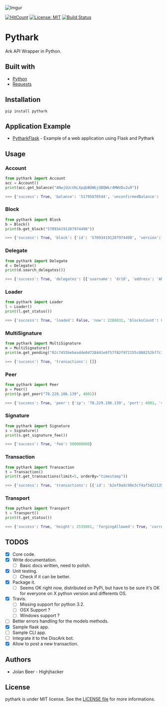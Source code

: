 ![Imgur](https://i.imgur.com/ysh3akS.png)

[![HitCount](http://hits.dwyl.io/Highjhacker/pyrark.svg)](http://hits.dwyl.io/Highjhacker/pyrark) [![License: MIT](https://img.shields.io/badge/License-MIT-yellow.svg)](https://opensource.org/licenses/MIT) [![Build Status](https://travis-ci.org/Highjhacker/pythark.svg?branch=master)](https://travis-ci.org/Highjhacker/pythark)

# Pythark

Ark API Wrapper in Python.

## Built with
- [Python](https://www.python.org/)
- [Requests](http://docs.python-requests.org/en/master/)

## Installation

```shell
pip install pythark
```

## Application Example

- [PytharkFlask](https://github.com/Highjhacker/PytharkFlask) - Example of a web application using Flask and Pythark

## Usage

### Account

```python
from pythark import Account
acc = Account()
print(acc.get_balance("ANwjGUcVbLXpqbBUWbjUBQWkr4MWVDuJu9"))

>>> {'success': True, 'balance': '51795878544', 'unconfirmedBalance': '51795878544'}
```

### Block

```python
from pythark import Block
b = Block()
print(b.get_block("570934191207974498"))

>>> {'success': True, 'block': {'id': '570934191207974498', 'version': 0, 'timestamp': 19174464, 'height': 2376065, 'previousBlock': '7483598217382372212', 'numberOfTransactions': 50, 'totalAmount': 15830360775, 'totalFee': 500000000, 'reward': 200000000, 'payloadLength': 1600, 'payloadHash': '04c497e303c9aaa16db51e52b139e87ec19666f7a0e0fb14804ba0dcf0a15932', 'generatorPublicKey': '034682a4c4d2c8c0bc5f966dd422a83d2b433e212ef1f334f82cc3fe4676240933', 'generatorId': 'AdBSvLKPp6pMp5ZDsxkgjFu6KeCokncSMk', 'blockSignature': '304402201eb4097e7de1f2601e82333c040acac6df6458b7d59ec2370904fca42729243b022043d7ee08bf7007c06ec1119d12aa0ffe2895769f05c34fabc39f1c478a882049', 'confirmations': 158928, 'totalForged': '700000000'}}
```

### Delegate

```python
from pythark import Delegate
d = Delegate()
print(d.search_delegates())

>>> {'success': True, 'delegates': [{'username': 'dr10', 'address': 'ANwjGUcVbLXpqbBUWbjUBQWkr4MWVDuJu9', 'publicKey': '031641ff081b93279b669f7771b3fbe48ade13eadb6d5fd85bdd025655e349f008', 'vote': '147614629879279', 'producedblocks': 30607, 'missedblocks': 190}, {'username': 'drusilla', 'address': 'AGzLMjoUiLbccC4YpaDsMRwHaoUwCoorQG', 'publicKey': '038dfc041c7e609f254b2cf38de4b55e02dff9e743497f5cf6b67d49d8e44978ce', 'vote': '0', 'producedblocks': 0, 'missedblocks': 0}]}
```

### Loader

```python
from pythark import Loader
l = Loader()
print(l.get_status())

>>> {'success': True, 'loaded': False, 'now': 2286032, 'blocksCount': 0}
```

### MultiSignature

```python
from pythark import MultiSignature
m = MultiSignature()
print(m.get_pending("02c7455bebeadde04728441e0f57f82f972155c088252bf7c1365eb0dc84fbf5de"))

>>> {'success': True, 'transactions': []}
```

### Peer

```python
from pythark import Peer
p = Peer()
print(p.get_peer("78.229.106.139", 4001))

>>> {'success': True, 'peer': {'ip': '78.229.106.139', 'port': 4001, 'version': '1.0.1', 'errors': 0, 'os': 'linux4.4.0-92-generic', 'height': 2535012, 'status': 'OK', 'delay': 221}}
```

### Signature

```python
from pythark import Signature
s = Signature()
print(s.get_signature_fee())

>>> {'success': True, 'fee': 500000000}
```

### Transaction

```python
from pythark import Transaction
t = Transaction()
print(t.get_transactions(limit=5, orderBy="timestamp"))

>>> {'success': True, 'transactions': [{'id': 'b2ef0adc90e3cf4af5d221350d79c2f2712378e0ef5a71244eecaca4afdc7140', 'blockid': '4195226696324437309', 'type': 0, 'timestamp': -1980252, 'amount': 7350732799999, 'fee': 10000000, 'vendorField': 'Ark', 'senderId': 'AQKk9BwUZjM5fsjYCpreZJ4Ltatrt6ZJBE', 'recipientId': 'AXGVkwNJ3p5ruPJrEGEcwcaSz3THw69Eni', 'senderPublicKey': '0367b6eeef79462803cecff4692f06df379803d055941fb1f0c976097fa054aa03', 'signature': '3044022023eb7496803968e2f0e63d9eb7b0885adc3138ad7582e91ab83eae6a0d0afbcf02207f9d0f3a83179c408b819791dc007e3d5e3f266da81ba57aece6524586be3172', 'asset': {}, 'confirmations': 2533357}, {'id': '44d9d0a3093232b9368a24af90577741df8340b93732db23b90d44f6590d3e42', 'blockid': '4366553906931540162', 'type': 0, 'timestamp': 0, 'amount': 0, 'fee': 0, 'senderId': 'AewxfHQobSc49a4radHp74JZCGP8LRe4xA', 'recipientId': 'AU9BgcsCBDCkzPyY9EZXqiwukYq4Kor4oX', 'senderPublicKey': '0235d486fea0193cbe77e955ab175b8f6eb9eaf784de689beffbd649989f5d6be3', 'signature': '3045022100ed57f27cabdb01f5398b30e63e3372735ee428e17e95de675c37586b6d1a5c12022062a0040ed189a4adac6c3d105e05180f7c74e8c68ca9912b3c60286c2226f3fa', 'asset': {}, 'confirmations': 2535055}, {'id': '512f1aa00538b24a3ba55d65519d34cea83d753f5b2cebfd7004d5c0eaa7177a', 'blockid': '4366553906931540162', 'type': 0, 'timestamp': 0, 'amount': 0, 'fee': 0, 'senderId': 'AewxfHQobSc49a4radHp74JZCGP8LRe4xA', 'recipientId': 'AeLpRK8rFVtBeyBVqBtdQpWDfLzaiNujKr', 'senderPublicKey': '0235d486fea0193cbe77e955ab175b8f6eb9eaf784de689beffbd649989f5d6be3', 'signature': '3044022018618cfd5dd1024c0dd7677fdbddcaa6977b57f832eca130583d36480dfa452302202c067556fd93899fb0d18ea28e6f0276a778099cdde3d97d3bb8733dff965a59', 'asset': {}, 'confirmations': 2535055}, {'id': '8bb3997878a6a359f1418cf25f31c84f660e5e6897ebd6d07549ff6a4374a44d', 'blockid': '4366553906931540162', 'type': 0, 'timestamp': 0, 'amount': 0, 'fee': 0, 'senderId': 'AewxfHQobSc49a4radHp74JZCGP8LRe4xA', 'recipientId': 'ARagsXvdeTHYghaQgJkwbdSkPLZ73qdMkR', 'senderPublicKey': '0235d486fea0193cbe77e955ab175b8f6eb9eaf784de689beffbd649989f5d6be3', 'signature': '3044022021e056a123b4a6c30e3f30dd68ff56f4cc1a994222cf27ff5b48434947e45f300220424cbc671a54a019cc655d02b2313a324702908a4a05c86bac4ac83029bb01ef', 'asset': {}, 'confirmations': 2535055}, {'id': '30cb724924823c689058c25243d1c213b9cdb8c157eff26ee9c89fc1e705fedd', 'blockid': '4366553906931540162', 'type': 0, 'timestamp': 0, 'amount': 0, 'fee': 0, 'senderId': 'AewxfHQobSc49a4radHp74JZCGP8LRe4xA', 'recipientId': 'AT9xWcPQ8hGYuXZ8aWE57VJFohyX1TTLkH', 'senderPublicKey': '0235d486fea0193cbe77e955ab175b8f6eb9eaf784de689beffbd649989f5d6be3', 'signature': '3045022100fd0ab0bee79152978d8d5835e2d244fa159e4957f48d602c65e35e2383c0d14a022036380dac439784075befef7f7b14734f9ed782e4be5ac7f2f4c49985b08fdce9', 'asset': {}, 'confirmations': 2535055}], 'count': '340315'}
```

### Transport

```python
from pythark import Transport
t = Transport()
print(t.get_status())

>>> {'success': True, 'height': 2535061, 'forgingAllowed': True, 'currentSlot': 2560155, 'header': {'id': '17084042248047495221', 'height': 2535061, 'version': 0, 'totalAmount': 0, 'totalFee': 0, 'reward': 200000000, 'payloadHash': 'e3b0c44298fc1c149afbf4c8996fb92427ae41e4649b934ca495991b7852b855', 'payloadLength': 0, 'timestamp': 20481240, 'numberOfTransactions': 0, 'previousBlock': '9903476536476021910', 'generatorPublicKey': '0354319db3f22fb8d4588a09ebbb3e91631cbc2202ba58c69149b75c1a47eb7686', 'blockSignature': '3045022100d7988e19980767d259072d4884f359f95d5ca99bc99d909f70b55b1eadde5921022000b8eb45266a1ad7943d18abe45e5487da680677272a26f7ede78c63a0d545bb'}}
```

## TODOS

- [x] Core code.
- [x] Write documentation.
    - [ ] Basic docs written, need to polish.
- [x] Unit testing.
    - [ ] Check if it can be better.
- [x] Package it.
    - [ ] Seems OK right now, distributed on PyPi, but have to be sure it's OK for everyone on
          X python version and differents OS.
- [x] Travis.
    - [ ] Missing support for python 3.2.
    - [ ] OSX Support ?
    - [ ] Windows support ?
- [ ] Better errors handling for the models methods.
- [x] Sample flask app.
- [ ] Sample CLI app.
- [ ] Integrate it to the DiscArk bot.
- [x] Allow to post a new transaction.

## Authors

- Jolan Beer - Highjhacker

## License

pythark is under MIT license. See the [LICENSE file](https://github.com/Highjhacker/pythark/blob/master/LICENSE) for more informations.
